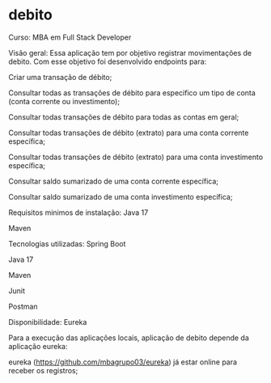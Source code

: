 # debito

Curso: MBA em Full Stack Developer

Visão geral: Essa aplicação tem por objetivo registrar movimentações de debito. Com esse objetivo foi desenvolvido endpoints para:

Criar uma transação de débito;

Consultar todas as transações de débito para especifico um tipo de conta (conta corrente ou investimento);

Consultar todas transações de débito para todas as contas em geral;

Consultar todas transações de débito (extrato) para uma conta corrente específica;

Consultar todas transações de débito (extrato) para uma conta investimento específica;

Consultar saldo sumarizado de uma conta corrente específica;

Consultar saldo sumarizado de uma conta investimento específica;


Requisitos minimos de instalação: 
Java 17

Maven

Tecnologias utilizadas: 
Spring Boot

Java 17

Maven

Junit

Postman

Disponibilidade: 
Eureka

Para a execução das aplicações locais, aplicação de debito depende da aplicação eureka:

eureka (https://github.com/mbagrupo03/eureka) já estar online para receber os registros;
